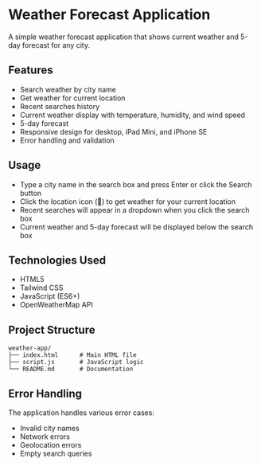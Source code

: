 # Weather Forecast Application

A simple weather forecast application that shows current weather and 5-day forecast for any city.

## Features

- Search weather by city name
- Get weather for current location
- Recent searches history
- Current weather display with temperature, humidity, and wind speed
- 5-day forecast
- Responsive design for desktop, iPad Mini, and iPhone SE
- Error handling and validation



## Usage

- Type a city name in the search box and press Enter or click the Search button
- Click the location icon (📍) to get weather for your current location
- Recent searches will appear in a dropdown when you click the search box
- Current weather and 5-day forecast will be displayed below the search box

## Technologies Used

- HTML5
- Tailwind CSS
- JavaScript (ES6+)
- OpenWeatherMap API

## Project Structure

```
weather-app/
├── index.html      # Main HTML file
├── script.js       # JavaScript logic
└── README.md       # Documentation
```

## Error Handling

The application handles various error cases:
- Invalid city names
- Network errors
- Geolocation errors
- Empty search queries

